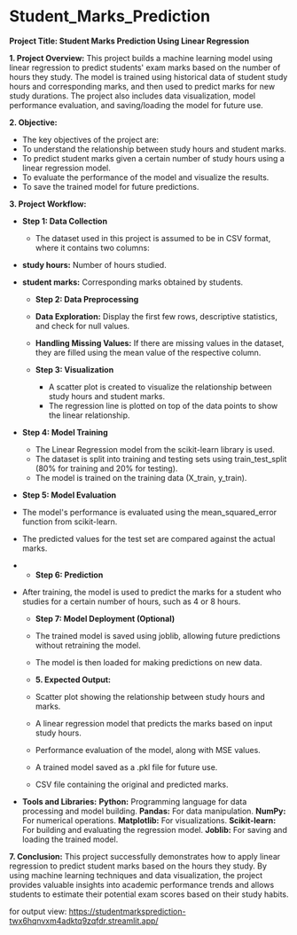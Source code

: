 # Student_Marks_Prediction
**Project Title: Student Marks Prediction Using Linear Regression**

**1. Project Overview:** 
This project builds a machine learning model using linear regression to predict students' exam marks based on the number of hours they study. The model is trained using historical data of student study hours and corresponding marks, and then used to predict marks for new study durations. The project also includes data visualization, model performance evaluation, and saving/loading the model for future use. 

**2. Objective:** 
- The key objectives of the project are:
- To understand the relationship between study hours and student marks.
-  To predict student marks given a certain number of study hours using a linear regression model.
-  To evaluate the performance of the model and visualize the results.
-  To save the trained model for future predictions. 

**3. Project Workflow:** 
   - **Step 1: Data Collection**
     - The dataset used in this project is assumed to be in CSV format, where it contains two columns: 
 - **study hours:**  Number of hours studied. 
- **student marks:**  Corresponding marks obtained by students. 
   -  **Step 2: Data Preprocessing**
    - **Data Exploration:** Display the first few rows, descriptive statistics, and check for null values. 
   - **Handling Missing Values:** If there are missing values in the dataset, they are filled using the mean value of the respective column. 

  - **Step 3: Visualization**
    - A scatter plot is created to visualize the relationship between study hours and student marks. 
    - The regression line is plotted on top of the data points to show the linear relationship. 

 - **Step 4: Model Training**
   - The Linear Regression model from the scikit-learn library is used. 
   - The dataset is split into training and testing sets using train_test_split (80% for training and 20% for testing). 
   - The model is trained on the training data (X_train, y_train). 

  - **Step 5: Model Evaluation** 
-  The model's performance is evaluated using the mean_squared_error function from scikit-learn.
-  The predicted values for the test set are compared against the actual marks. 

- -  **Step 6: Prediction** 
- After training, the model is used to predict the marks for a student who studies for a certain number of hours, such as 4 or 8 hours. 
  - **Step 7: Model Deployment (Optional)**
   - The trained model is saved using joblib, allowing future predictions without retraining the model.
   - The model is then loaded for making predictions on new data. 

  - **5. Expected Output:**
  - Scatter plot showing the relationship between study hours and marks.
  - A linear regression model that predicts the marks based on input study hours.
  - Performance evaluation of the model, along with MSE values.
  - A trained model saved as a .pkl file for future use.
  - CSV file containing the original and predicted marks. 

 - **Tools and Libraries:** 
**Python:** Programming language for data processing and model building. 
**Pandas:** For data manipulation. 
**NumPy:** For numerical operations. 
**Matplotlib:** For visualizations. 
**Scikit-learn:** For building and evaluating the regression model. 
**Joblib:** For saving and loading the trained model. 

**7. Conclusion:**
This project successfully demonstrates how to apply linear regression to predict student marks based on the hours they study. By using machine learning techniques and data visualization, the project provides valuable insights into academic performance trends and allows students to estimate their potential exam scores based on their study habits. 

for output view: https://studentmarksprediction-twx6hqnvxm4adktq9zqfdr.streamlit.app/

 

 

 

 

 
